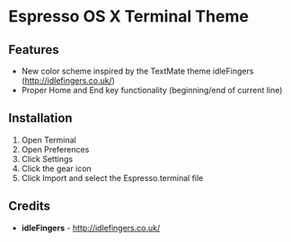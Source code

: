 # Espresso OS X Terminal Theme

## Features
* New color scheme inspired by the TextMate theme idleFingers (http://idlefingers.co.uk/)
* Proper Home and End key functionality (beginning/end of current line)

## Installation
1. Open Terminal
2. Open Preferences
3. Click Settings
4. Click the gear icon
5. Click Import and select the Espresso.terminal file

## Credits
* **idleFingers** - http://idlefingers.co.uk/